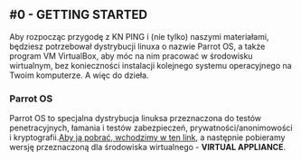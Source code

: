 ## \#0 - GETTING STARTED
Aby rozpocząc przygodę z KN PING i (nie tylko) naszymi materiałami, będziesz potrzebował dystrybucji linuxa o nazwie Parrot OS, a także program VM VirtualBox, aby móc na nim pracować w środowisku wirtualnym, bez konieczności instalacji kolejnego systemu operacyjnego na Twoim komputerze. A więc do dzieła.

### Parrot OS
Parrot OS to specjalna dystrybucja linuksa przeznaczona do testów penetracyjnych, łamania i testów zabezpieczeń, prywatności/anonimowości i kryptografii.[Aby ją pobrać, wchodzimy w ten link](https://parrotlinux.org/download-security.php), a następnie pobieramy wersję przeznaczoną dla środowiska wirtualnego - **VIRTUAL APPLIANCE**.

